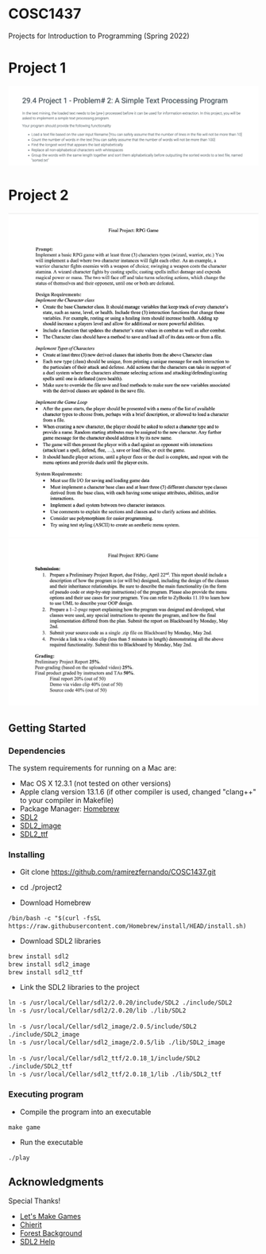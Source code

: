 # COSC1437
Projects for Introduction to Programming (Spring 2022)

# Project 1
![Project 1 pg1](/images/project1Requirements.png)

# Project 2
![Project 2 pg1](/images/project2Requirements1.png)
![Project 2 pg2](/images/project2Requirements2.png)

## Getting Started

### Dependencies
The system requirements for running on a Mac are:
* Mac OS X 12.3.1 (not tested on other versions)
* Apple clang version 13.1.6 (if other compiler is used, changed "clang++" to your compiler in Makefile)
* Package Manager: [Homebrew](https://brew.sh/)
* [SDL2](https://www.libsdl.org/)
* [SDL2_image](https://www.libsdl.org/projects/SDL_image/)
* [SDL2_ttf](https://www.libsdl.org/projects/docs/SDL_ttf/SDL_ttf.html)

### Installing

* Git clone https://github.com/ramirezfernando/COSC1437.git
* cd ./project2

* Download Homebrew
```
/bin/bash -c "$(curl -fsSL https://raw.githubusercontent.com/Homebrew/install/HEAD/install.sh)
```
* Download SDL2 libraries
```
brew install sdl2
brew install sdl2_image
brew install sdl2_ttf
```
* Link the SDL2 libraries to the project
```
ln -s /usr/local/Cellar/sdl2/2.0.20/include/SDL2 ./include/SDL2
ln -s /usr/local/Cellar/sdl2/2.0.20/lib ./lib/SDL2

ln -s /usr/local/Cellar/sdl2_image/2.0.5/include/SDL2 ./include/SDL2_image
ln -s /usr/local/Cellar/sdl2_image/2.0.5/lib ./lib/SDL2_image

ln -s /usr/local/Cellar/sdl2_ttf/2.0.18_1/include/SDL2 ./include/SDL2_ttf
ln -s /usr/local/Cellar/sdl2_ttf/2.0.18_1/lib ./lib/SDL2_ttf
```

### Executing program

* Compile the program into an executable
```
make game
```
* Run the executable
```
./play
```

## Acknowledgments

Special Thanks!
* [Let's Make Games](https://www.youtube.com/watch?v=QQzAHcojEKg&list=PLhfAbcv9cehhkG7ZQK0nfIGJC_C-wSLrx)
* [Chierit](https://chierit.itch.io/)
* [Forest Background](https://pixeljoint.com/pixelart/120493.htm)
* [SDL2 Help](https://github.com/Twinklebear/TwinklebearDev-Lessons/issues/14)
